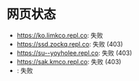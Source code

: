 # 网页状态
- https://ko.limkco.repl.co: 失败
- https://ssd.zockq.repl.co: 失败 (403)
- https://su--yoyholee.repl.co: 失败 (403)
- https://sak.kmco.repl.co: 失败 (403)
- : 失败

